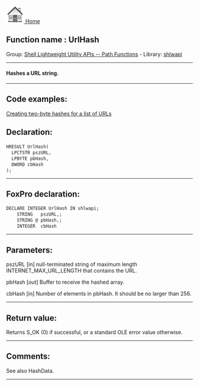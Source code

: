 [<img src="../../images/home.png"> Home ](https://github.com/VFPX/Win32API)  

## Function name : UrlHash
Group: [Shell Lightweight Utility APIs -- Path Functions](../../functions_group.md#Shell_Lightweight_Utility_APIs_--_Path_Functions)  -  Library: [shlwapi](../../Libraries.md#shlwapi)  
***  


#### Hashes a URL string.
***  


## Code examples:
[Creating two-byte hashes for a list of URLs](../../samples/sample_180.md)  

## Declaration:
```foxpro  
HRESULT UrlHash(
  LPCTSTR pszURL,
  LPBYTE pbHash,
  DWORD cbHash
);  
```  
***  


## FoxPro declaration:
```foxpro  
DECLARE INTEGER UrlHash IN shlwapi;
	STRING   pszURL,;
	STRING @ pbHash,;
	INTEGER  cbHash  
```  
***  


## Parameters:
pszURL 
[in] null-terminated string of maximum length INTERNET_MAX_URL_LENGTH that contains the URL. 

pbHash 
[out] Buffer to receive the hashed array. 

cbHash 
[in] Number of elements in pbHash. It should be no larger than 256.   
***  


## Return value:
Returns S_OK (0) if successful, or a standard OLE error value otherwise.  
***  


## Comments:
See also HashData.  
  
***  

